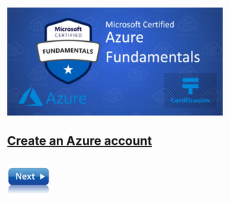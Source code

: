 ![Exam AZ-900](../images/az900.png "Exam AZ-900")

# [Create an Azure account](https://docs.microsoft.com/en-us/learn/modules/create-an-azure-account/)



\
[![Start learning path](../images/next.png)](learning-path/principles-cloud-computing.md)